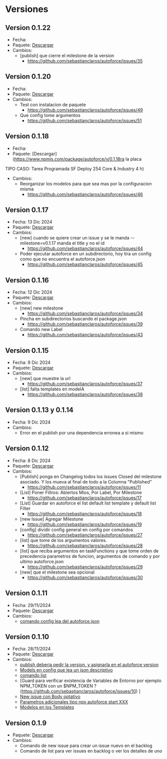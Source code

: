 # Versiones

## Version 0.1.22
- Fecha: 
- Paquete: [Descargar](https://www.npmjs.com/package/autoforce/v/0.1.22)
- Cambios:
    * [publish] que cierre el milestone de la version
        - https://github.com/sebastianclaros/autoforce/issues/35
        
## Version 0.1.20
- Fecha: 
- Paquete: [Descargar](https://www.npmjs.com/package/autoforce/v/0.1.20)
- Cambios:
    * Test con instalacion de paquete
        - https://github.com/sebastianclaros/autoforce/issues/49
    * Que config tome argumentos
        - https://github.com/sebastianclaros/autoforce/issues/51

## Version 0.1.18
- Fecha: 
- Paquete: [Descargar](https://www.npmjs.com/package/autoforce/v/0.1.18ra la placa 

TIPO CASO: Tarea Programada SF Deploy 254 Core & Industry 4 h)
- Cambios:
    * Reorganizar los modelos para que sea mas por la configuracion misma
        - https://github.com/sebastianclaros/autoforce/issues/46


## Version 0.1.17
- Fecha: 13 Dic 2024
- Paquete: [Descargar](https://www.npmjs.com/package/autoforce/v/0.1.17)
- Cambios:
    * [new] cuando se quiere crear un issue y se le manda  --milestone&#x3D;v0.1.17 manda el title y no el id
        - https://github.com/sebastianclaros/autoforce/issues/44
    * Poder ejecutar autoforce en un subdirectorio, hoy tira un config como que no encuentra el autoforce.json
        - https://github.com/sebastianclaros/autoforce/issues/45

## Version 0.1.16
- Fecha: 12 Dic 2024
- Paquete: [Descargar](https://www.npmjs.com/package/autoforce/v/0.1.16)
- Cambios:
    * [new] new milestone 
        - https://github.com/sebastianclaros/autoforce/issues/34
    * Pincha en subdirectorios buscando el package.json
        - https://github.com/sebastianclaros/autoforce/issues/39
    * Comando new Label
        - https://github.com/sebastianclaros/autoforce/issues/43

## Version 0.1.15
- Fecha: 9 Dic 2024
- Paquete: [Descargar](https://www.npmjs.com/package/autoforce/v/0.1.15)
- Cambios:
    * [new] que muestre la url
        - https://github.com/sebastianclaros/autoforce/issues/37
    * [list] falta templates en modelA
        - https://github.com/sebastianclaros/autoforce/issues/38

## Version 0.1.13 y 0.1.14 
- Fecha: 9 Dic 2024
- Cambios:
    * Error en el publish por una dependencia erronea a si mismo
     
## Version 0.1.12
- Fecha: 8 Dic 2024
- Paquete: [Descargar](https://www.npmjs.com/package/autoforce/v/0.1.12)
- Cambios:
    * [Publish] ponga en Changelog todos los issues Closed del milestone asociado. Y los mueva al final de todo  a la Columna &quot;Published&quot;
        - https://github.com/sebastianclaros/autoforce/issues/11
    * [List] Poner Filtros: Abiertos Mios, Por Label, Por Milestone
        - https://github.com/sebastianclaros/autoforce/issues/17
    * [List] Guardar en autoforce el list default list template y default list Filter
        - https://github.com/sebastianclaros/autoforce/issues/18
    * [new Issue] Agregar Milestone
        - https://github.com/sebastianclaros/autoforce/issues/19
    * [config] dividir config general en config por comandos
        - https://github.com/sebastianclaros/autoforce/issues/27
    * [list] que tome de los argumentos valores.
        - https://github.com/sebastianclaros/autoforce/issues/28
    * [list] que reciba argumentos en taskFunctions y que tome orden de precedencia parametros de funcion, argumentos de comando y por ultimo autoforce.json
        - https://github.com/sebastianclaros/autoforce/issues/29
    * [new] que el milestone sea opcional
        - https://github.com/sebastianclaros/autoforce/issues/30

## Version 0.1.11
- Fecha: 29/11/2024
- Paquete: [Descargar](https://www.npmjs.com/package/autoforce/v/0.1.11)
- Cambios:
    * [comando config lea del autoforce.json](https://github.com/sebastianclaros/autoforce/issues/4)

## Version 0.1.10
- Fecha: 28/11/2024
- Paquete: [Descargar](https://www.npmjs.com/package/autoforce/v/0.1.10)
- Cambios:
    * [publish deberia pedir la version, y asignarla en el autoforce version](https://github.com/sebastianclaros/autoforce/issues/12)
    * [Models en config que lea un json descriptivo](https://github.com/sebastianclaros/autoforce/issues/9)
    * [comando list](https://github.com/sebastianclaros/autoforce/issues/1)
    * [Guard para verificar existencia de Variables de Entorno por ejemplo NPM_TOKEN con un $NPM_TOKEN ?
    (https://github.com/sebastianclaros/autoforce/issues/10)
    ]
    * [New issue con Body optativo](https://github.com/sebastianclaros/autoforce/issues/3)
    * [Parametros adicionales tipo npx autoforce start XXX](https://github.com/sebastianclaros/autoforce/issues/5)
    * [Modelos en los Templates](https://github.com/sebastianclaros/autoforce/issues/8)


## Version 0.1.9

- Paquete: [Descargar](https://www.npmjs.com/package/autoforce/v/0.1.9)
- Cambios:
    * Comando de new issue para crear un issue nuevo en el backlog
    * Comando de list para ver issues en backlog o ver los detalles de uno
